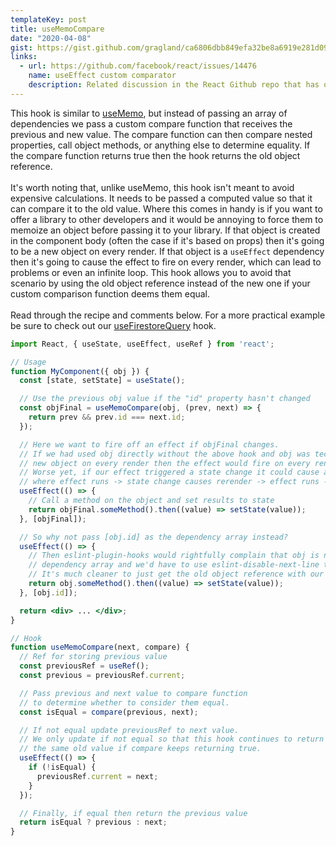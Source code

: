 ```yaml
---
templateKey: post
title: useMemoCompare
date: "2020-04-08"
gist: https://gist.github.com/gragland/ca6806dbb849efa32be8a6919e281d09
links:
  - url: https://github.com/facebook/react/issues/14476
    name: useEffect custom comparator
    description: Related discussion in the React Github repo that has other potential solutions
---
```


This hook is similar to [useMemo](https://reactjs.org/docs/hooks-reference.html#usememo), but instead of passing an array of dependencies we pass a custom compare function that receives the previous and new value. The compare function can then compare nested properties, call object methods, or anything else to determine equality. If the compare function returns true then the hook returns the old object reference.
<br/><br/>
It's worth noting that, unlike useMemo, this hook isn't meant to avoid expensive calculations. It needs to be passed a computed value so that it can compare it to the old value. Where this comes in handy is if you want to offer a library to other developers and it would be annoying to force them to memoize an object before passing it to your library. If that object is created in the component body (often the case if it's based on props) then it's going to be a new object on every render. If that object is a <code>useEffect</code> dependency then it's going to cause the effect to fire on every render, which can lead to problems or even an infinite loop. This hook allows you to avoid that scenario by using the old object reference instead of the new one if your custom comparison function deems them equal.
<br/><br/>
Read through the recipe and comments below. For a more practical example be sure to check out our [useFirestoreQuery](https://usehooks.com/useFirestoreQuery) hook.

```jsx
import React, { useState, useEffect, useRef } from 'react';

// Usage
function MyComponent({ obj }) {
  const [state, setState] = useState();

  // Use the previous obj value if the "id" property hasn't changed
  const objFinal = useMemoCompare(obj, (prev, next) => {
    return prev && prev.id === next.id;
  });

  // Here we want to fire off an effect if objFinal changes.
  // If we had used obj directly without the above hook and obj was technically a
  // new object on every render then the effect would fire on every render.
  // Worse yet, if our effect triggered a state change it could cause an endless loop
  // where effect runs -> state change causes rerender -> effect runs -> etc ...
  useEffect(() => {
    // Call a method on the object and set results to state
    return objFinal.someMethod().then((value) => setState(value));
  }, [objFinal]);

  // So why not pass [obj.id] as the dependency array instead?
  useEffect(() => {
    // Then eslint-plugin-hooks would rightfully complain that obj is not in the
    // dependency array and we'd have to use eslint-disable-next-line to work around that.
    // It's much cleaner to just get the old object reference with our custom hook.
    return obj.someMethod().then((value) => setState(value));
  }, [obj.id]);

  return <div> ... </div>;
}

// Hook
function useMemoCompare(next, compare) {
  // Ref for storing previous value
  const previousRef = useRef();
  const previous = previousRef.current;

  // Pass previous and next value to compare function
  // to determine whether to consider them equal.
  const isEqual = compare(previous, next);

  // If not equal update previousRef to next value.
  // We only update if not equal so that this hook continues to return
  // the same old value if compare keeps returning true.
  useEffect(() => {
    if (!isEqual) {
      previousRef.current = next;
    }
  });

  // Finally, if equal then return the previous value
  return isEqual ? previous : next;
}
```
